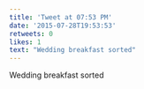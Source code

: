 ```yaml
---
title: 'Tweet at 07:53 PM'
date: '2015-07-28T19:53:53'
retweets: 0
likes: 1
text: "Wedding breakfast sorted"
---
```

Wedding breakfast sorted